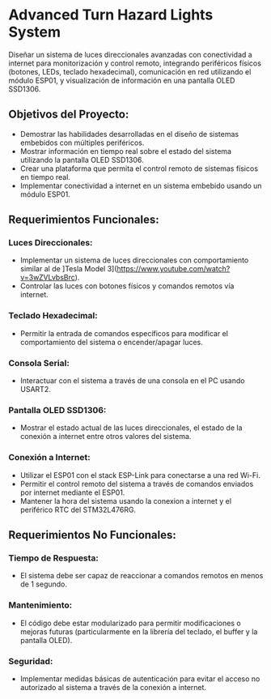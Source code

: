 # Advanced Turn Hazard Lights System
Diseñar un sistema de luces direccionales avanzadas con conectividad a internet para monitorización y control remoto, integrando periféricos físicos (botones, LEDs, teclado hexadecimal), comunicación en red utilizando el módulo ESP01, y visualización de información en una pantalla OLED SSD1306.

## Objetivos del Proyecto:
* Demostrar las habilidades desarrolladas en el diseño de sistemas embebidos con múltiples periféricos.
* Mostrar información en tiempo real sobre el estado del sistema utilizando la pantalla OLED SSD1306.
* Crear una plataforma que permita el control remoto de sistemas físicos en tiempo real.
* Implementar conectividad a internet en un sistema embebido usando un módulo ESP01.

## Requerimientos Funcionales:

### Luces Direccionales:
* Implementar un sistema de luces direccionales con comportamiento similar al de ]Tesla Model 3](https://www.youtube.com/watch?v=3wZVLvbsBrc).
* Controlar las luces con botones físicos y comandos remotos vía internet.

### Teclado Hexadecimal:
* Permitir la entrada de comandos específicos para modificar el comportamiento del sistema o encender/apagar luces.

### Consola Serial:
* Interactuar con el sistema a través de una consola en el PC usando USART2.

### Pantalla OLED SSD1306:
* Mostrar el estado actual de las luces direccionales, el estado de la conexión a internet entre otros valores del sistema.

### Conexión a Internet:
* Utilizar el ESP01 con el stack ESP-Link para conectarse a una red Wi-Fi.
* Permitir el control remoto del sistema a través de comandos enviados por internet mediante el ESP01.
* Mantener la hora del sistema usando la conexion a internet y el periférico RTC del STM32L476RG.

## Requerimientos No Funcionales:

### Tiempo de Respuesta:
* El sistema debe ser capaz de reaccionar a comandos remotos en menos de 1 segundo.

### Mantenimiento:
* El código debe estar modularizado para permitir modificaciones o mejoras futuras (particularmente en la librería del teclado, el buffer y la pantalla OLED).

### Seguridad:
* Implementar medidas básicas de autenticación para evitar el acceso no autorizado al sistema a través de la conexión a internet.
